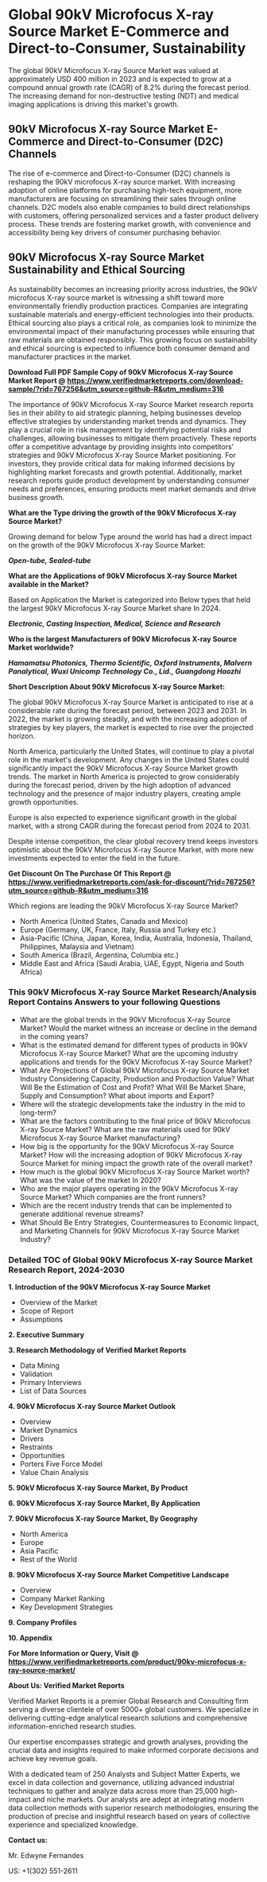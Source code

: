 <h1>Global 90kV Microfocus X-ray Source Market E-Commerce and Direct-to-Consumer, Sustainability</h1><p class=""><p>The global 90kV Microfocus X-ray Source Market was valued at approximately USD 400 million in 2023 and is expected to grow at a compound annual growth rate (CAGR) of 8.2% during the forecast period. The increasing demand for non-destructive testing (NDT) and medical imaging applications is driving this market's growth.</p><h2>90kV Microfocus X-ray Source Market E-Commerce and Direct-to-Consumer (D2C) Channels</h2><p>The rise of e-commerce and Direct-to-Consumer (D2C) channels is reshaping the 90kV microfocus X-ray source market. With increasing adoption of online platforms for purchasing high-tech equipment, more manufacturers are focusing on streamlining their sales through online channels. D2C models also enable companies to build direct relationships with customers, offering personalized services and a faster product delivery process. These trends are fostering market growth, with convenience and accessibility being key drivers of consumer purchasing behavior.</p><h2>90kV Microfocus X-ray Source Market Sustainability and Ethical Sourcing</h2><p>As sustainability becomes an increasing priority across industries, the 90kV microfocus X-ray source market is witnessing a shift toward more environmentally friendly production practices. Companies are integrating sustainable materials and energy-efficient technologies into their products. Ethical sourcing also plays a critical role, as companies look to minimize the environmental impact of their manufacturing processes while ensuring that raw materials are obtained responsibly. This growing focus on sustainability and ethical sourcing is expected to influence both consumer demand and manufacturer practices in the market.</p></p><p class=""><strong>Download Full PDF Sample Copy of 90kV Microfocus X-ray Source Market Report @ <a href="https://www.verifiedmarketreports.com/download-sample/?rid=767256&utm_source=github-R&utm_medium=316" target="_blank">https://www.verifiedmarketreports.com/download-sample/?rid=767256&utm_source=github-R&utm_medium=316</a></strong></p><p>The importance of&nbsp;90kV Microfocus X-ray Source Market research reports lies in their ability to aid strategic planning, helping businesses develop effective strategies by understanding market trends and dynamics. They play a crucial role in risk management by identifying potential risks and challenges, allowing businesses to mitigate them proactively. These reports offer a competitive advantage by providing insights into competitors' strategies and 90kV Microfocus X-ray Source Market positioning. For investors, they provide critical data for making informed decisions by highlighting market forecasts and growth potential. Additionally, market research reports guide product development by understanding consumer needs and preferences, ensuring products meet market demands and drive business growth.</p><p><strong>What are the&nbsp;Type driving the growth of the 90kV Microfocus X-ray Source Market?</strong></p><p id="" class="">Growing demand for below Type around the world has had a direct impact on the growth of the 90kV Microfocus X-ray Source Market:</p><p class=""><em><strong>Open-tube, Sealed-tube</strong></em></p><p class=""><strong>What are the&nbsp;Applications&nbsp;of 90kV Microfocus X-ray Source Market available in the Market?</strong></p><p id="" class="">Based on Application the Market is categorized into Below types that held the largest 90kV Microfocus X-ray Source Market share In 2024.</p><p class=""><em><strong>Electronic, Casting Inspection, Medical, Science and Research</strong></em></p><p class=""><strong>Who is the largest Manufacturers of 90kV Microfocus X-ray Source Market worldwide?</strong></p><p><em><strong>Hamamatsu Photonics, Thermo Scientific, Oxford Instruments, Malvern Panalytical, Wuxi Unicomp Technology Co., Lid., Guangdong Haozhi</strong></em></p><p id="" class=""><strong>Short Description About 90kV Microfocus X-ray Source Market:</strong></p><p>The global 90kV Microfocus X-ray Source Market is anticipated to rise at a considerable rate during the forecast period, between 2023 and 2031. In 2022, the market is growing steadily, and with the increasing adoption of strategies by key players, the market is expected to rise over the projected horizon.</p><p>North America, particularly the United States, will continue to play a pivotal role in the market's development. Any changes in the United States could significantly impact the 90kV Microfocus X-ray Source Market growth trends. The market in North America is projected to grow considerably during the forecast period, driven by the high adoption of advanced technology and the presence of major industry players, creating ample growth opportunities.</p><p>Europe is also expected to experience significant growth in the global market, with a strong CAGR during the forecast period from 2024 to 2031.</p><p>Despite intense competition, the clear global recovery trend keeps investors optimistic about the 90kV Microfocus X-ray Source Market, with more new investments expected to enter the field in the future.</p><p id="" class=""><strong>Get Discount On The Purchase Of This Report @ <a href="https://www.verifiedmarketreports.com/ask-for-discount/?rid=767256?utm_source=github-R&utm_medium=316" target="_blank">https://www.verifiedmarketreports.com/ask-for-discount/?rid=767256?utm_source=github-R&utm_medium=316</a></strong></p><p class="">Which regions are leading the 90kV Microfocus X-ray Source Market?</p><ul><li>North America (United States, Canada and Mexico)</li><li>Europe (Germany, UK, France, Italy, Russia and Turkey etc.)</li><li>Asia-Pacific (China, Japan, Korea, India, Australia, Indonesia, Thailand, Philippines, Malaysia and Vietnam)</li><li>South America (Brazil, Argentina, Columbia etc.)</li><li>Middle East and Africa (Saudi Arabia, UAE, Egypt, Nigeria and South Africa)</li></ul><h3 id="" class="">This 90kV Microfocus X-ray Source Market Research/Analysis Report Contains Answers to your following Questions</h3><ul><li>What are the global trends in the 90kV Microfocus X-ray Source Market? Would the market witness an increase or decline in the demand in the coming years?</li><li>What is the estimated demand for different types of products in 90kV Microfocus X-ray Source Market? What are the upcoming industry applications and trends for the 90kV Microfocus X-ray Source Market?</li><li>What Are Projections of Global 90kV Microfocus X-ray Source Market Industry Considering Capacity, Production and Production Value? What Will Be the Estimation of Cost and Profit? What Will Be Market Share, Supply and Consumption? What about imports and Export?</li><li>Where will the strategic developments take the industry in the mid to long-term?</li><li>What are the factors contributing to the final price of 90kV Microfocus X-ray Source Market? What are the raw materials used for 90kV Microfocus X-ray Source Market manufacturing?</li><li>How big is the opportunity for the 90kV Microfocus X-ray Source Market? How will the increasing adoption of 90kV Microfocus X-ray Source Market for mining impact the growth rate of the overall market?</li><li>How much is the global 90kV Microfocus X-ray Source Market worth? What was the value of the market In 2020?</li><li>Who are the major players operating in the 90kV Microfocus X-ray Source Market? Which companies are the front runners?</li><li>Which are the recent industry trends that can be implemented to generate additional revenue streams?</li><li>What Should Be Entry Strategies, Countermeasures to Economic Impact, and Marketing Channels for 90kV Microfocus X-ray Source Market Industry?</li></ul><h3 id="" class="">Detailed TOC of Global 90kV Microfocus X-ray Source Market Research Report, 2024-2030</h3><p id="" class=""><strong>1. Introduction of the 90kV Microfocus X-ray Source Market</strong></p><ul><li>Overview of the Market</li><li>Scope of Report</li><li>Assumptions</li></ul><p id="" class=""><strong>2. Executive Summary</strong></p><p id="" class=""><strong>3. Research Methodology of Verified Market Reports</strong></p><ul><li>Data Mining</li><li>Validation</li><li>Primary Interviews</li><li>List of Data Sources</li></ul><p id="" class=""><strong>4. 90kV Microfocus X-ray Source Market Outlook</strong></p><ul><li>Overview</li><li>Market Dynamics</li><li>Drivers</li><li>Restraints</li><li>Opportunities</li><li>Porters Five Force Model</li><li>Value Chain Analysis</li></ul><p id="" class=""><strong>5. 90kV Microfocus X-ray Source Market, By Product</strong></p><p id="" class=""><strong>6. 90kV Microfocus X-ray Source Market, By Application</strong></p><p id="" class=""><strong>7. 90kV Microfocus X-ray Source Market, By Geography</strong></p><ul><li>North America</li><li>Europe</li><li>Asia Pacific</li><li>Rest of the World</li></ul><p id="" class=""><strong>8. 90kV Microfocus X-ray Source Market Competitive Landscape</strong></p><ul><li>Overview</li><li>Company Market Ranking</li><li>Key Development Strategies</li></ul><p id="" class=""><strong>9. Company Profiles</strong></p><p id="" class=""><strong>10. Appendix</strong></p><p id="" class=""><strong>For More Information or Query, Visit @ <a href="https://www.verifiedmarketreports.com/product/90kv-microfocus-x-ray-source-market/" target="_blank">https://www.verifiedmarketreports.com/product/90kv-microfocus-x-ray-source-market/</a></strong></p><p id="" class=""><strong>About Us: Verified Market Reports</strong></p><p id="" class="">Verified Market Reports is a premier Global Research and Consulting firm serving a diverse clientele of over 5000+ global customers. We specialize in delivering cutting-edge analytical research solutions and comprehensive information-enriched research studies.</p><p id="" class="">Our expertise encompasses strategic and growth analyses, providing the crucial data and insights required to make informed corporate decisions and achieve key revenue goals.</p><p id="" class="">With a dedicated team of 250 Analysts and Subject Matter Experts, we excel in data collection and governance, utilizing advanced industrial techniques to gather and analyze data across more than 25,000 high-impact and niche markets. Our analysts are adept at integrating modern data collection methods with superior research methodologies, ensuring the production of precise and insightful research based on years of collective experience and specialized knowledge.</p><p id="" class=""><strong>Contact us:</strong></p><p id="" class="">Mr. Edwyne Fernandes</p><p id="" class="">US: +1(302) 551-2611</p>